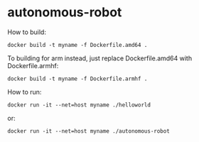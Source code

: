 # autonomous-robot

How to build:

    docker build -t myname -f Dockerfile.amd64 .

To building for arm instead, just replace Dockerfile.amd64 with Dockerfile.armhf:

    docker build -t myname -f Dockerfile.armhf .

How to run:

    docker run -it --net=host myname ./helloworld

or:

    docker run -it --net=host myname ./autonomous-robot

